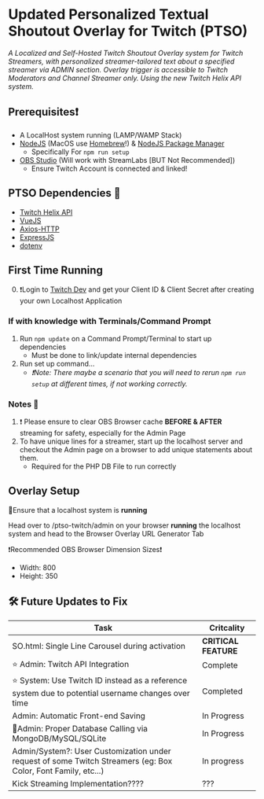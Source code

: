 # Updated Personalized Textual Shoutout Overlay for Twitch (PTSO)


*A Localized and Self-Hosted Twitch Shoutout Overlay system for Twitch Streamers, with personalized streamer-tailored text about a specified streamer via ADMIN section. Overlay trigger is accessible to Twitch Moderators and Channel Streamer only. Using the new Twitch Helix API system.*

## Prerequisites❗
- A LocalHost system running (LAMP/WAMP Stack)
- [NodeJS](https://nodejs.org/en/download) (MacOS use [Homebrew](https://brew.sh)!) & [NodeJS Package Manager](https://npmjs.com)
    - Specifically For ```npm run setup```
- [OBS Studio](https://obsproject.com) (Will work with StreamLabs [BUT Not Recommended])
    - Ensure Twitch Account is connected and linked! 
<!-- ### Example usage:
- [MAMP](https://www.mamp.info/)
    - If utilizing MAMP, ensure MAMP's Document Root folder calling a folder above this system (eg: DocRootFolder/ptso-twitch/)
- [XAMPP](https://www.apachefriends.org/download.html)
    - If utilizing XAMPP, ensure the ptso-twitch folder is stored in the htdocs folder inside XAMPP.
- [Express] -->
## PTSO Dependencies 🤝
- [Twitch Helix API](https://dev.twitch.tv/docs/api/)
- [VueJS](https://vuejs.org)
- [Axios-HTTP](http://axios-http.com)
- [ExpressJS](https://expressjs.com)
- [dotenv]()

## First Time Running
0) ❗️Login to [Twitch Dev](https://dev.twitch.tv) and get your Client ID & Client Secret after creating your own Localhost Application
### If with knowledge with Terminals/Command Prompt
1) Run ```npm update``` on a Command Prompt/Terminal to start up dependencies
    - Must be done to link/update internal dependencies
2) Run set up command...
    - *❗️Note: There maybe a scenario that you will need to rerun ```npm run setup``` at different times, if not working correctly.*

### Notes 📝
1) ❗️ Please ensure to clear OBS Browser cache **BEFORE & AFTER** streaming for safety, especially for the Admin Page
2) To have unique lines for a streamer, start up the localhost server and checkout the Admin page on a browser to add unique statements about them.
    - Required for the PHP DB File to run correctly 
## Overlay Setup
🚨Ensure that a localhost system is **running**

Head over to /ptso-twitch/admin on your browser **running** the localhost system and head to the Browser Overlay URL Generator Tab

❗Recommended OBS Browser Dimension Sizes❗
- Width: 800
- Height: 350

## 🛠️ Future Updates to Fix
|Task| Critcality |
|------|-------|
|SO.html: Single Line Carousel during activation| **CRITICAL FEATURE** | 
|⭐️ Admin: Twitch API Integration |Complete|
|⭐️ System: Use Twitch ID instead as a reference system due to potential username changes over time|Completed|
|Admin: Automatic Front-end Saving|In Progress|
|📌Admin: Proper Database Calling via MongoDB/MySQL/SQLite|In Progress|
|Admin/System?: User Customization under request of some Twitch Streamers (eg: Box Color, Font Family, etc...)|In progress|
|Kick Streaming Implementation???? |???|